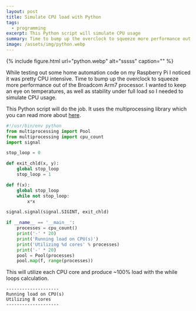```yaml
---
layout: post
title: Simulate CPU load with Python
tags:
  - programming
excerpt: This Python script will simulate CPU usage
summary: Time to bump up the overclock to squeeze more performance out of the Broadcom Arm7 processor.
image: /assets/img/python.webp
---
```


{% include figure.html url="python.webp" alt="sssss" caption="" %}

While testing out some home automation code on my Raspberry Pi I noticed it was pretty CPU intensive. Time to bump up the overclock to squeeze more performance out of the Broadcom Arm7 processor. I wanted to keep an eye on temperatures, as well as stability under full load so I needed to simulate CPU usage.

This Python script will do the job. It uses the multiprocessing library which you can read more about [here](https://docs.python.org/2/library/multiprocessing.html).

```python
#!/usr/bin/env python
from multiprocessing import Pool
from multiprocessing import cpu_count
import signal

stop_loop = 0

def exit_chld(x, y):
    global stop_loop
    stop_loop = 1

def f(x):
    global stop_loop
    while not stop_loop:
        x*x

signal.signal(signal.SIGINT, exit_chld)

if __name__ == '__main__':
    processes = cpu_count()
    print('-' * 20)
    print('Running load on CPU(s)')
    print('Utilizing %d cores' % processes)
    print('-' * 20)
    pool = Pool(processes)
    pool.map(f, range(processes))
```

This will utilize each CPU core and produce ~100% load with the while loops calculation.

```text
--------------------
Running load on CPU(s)
Utilizing 8 cores
--------------------
```
